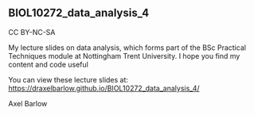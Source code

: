 ## BIOL10272_data_analysis_4

CC BY-NC-SA

My lecture slides on data analysis, which forms part of the BSc Practical Techniques module at Nottingham Trent University. I hope you find my content and code useful

You can view these lecture slides at: https://draxelbarlow.github.io/BIOL10272_data_analysis_4/

Axel Barlow
